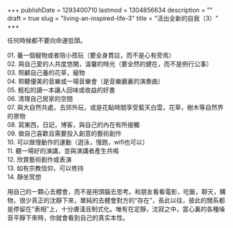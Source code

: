 +++
publishDate = 1293400710
lastmod = 1304856634
description = ""
draft = true
slug = "living-an-inspired-life-3"
title = "活出全新的自我（3）"
+++
<p>任何時候都不要向命運低頭。</p>

<p>01. 養一個寵物或者陪小孩玩（要全身貫註，而不是心有旁焉）<br>
02. 與自己愛的人共度悠閑，溫馨的時光（要全然的健在，而不是例行公事）<br>
03. 照顧自己養的花草，寵物<br>
04. 聆聽優美的音樂或一場音樂會（是音樂廳裏的演奏曲）<br>
05. 輕松的讀一本讓人回味或收益的好書<br>
06. 清理自己居家的空間<br>
07. 與大自然共處，去郊外玩，或是花點時間享受藍天白雲，花草，樹木等自然界的景物<br>
08. 寫東西，日記，博客，與自己的內在有所接觸<br>
09. 做自己喜歡且需要投入創意的藝術創作<br>
10. 可以做慢動作的運動（遊泳，慢跑，wifi也可以）<br>
11. 聽一場好的演講，並與演講者產生共鳴<br>
12. 欣賞藝術創作或表演<br>
13. 如有宗教信仰，可以修持<br>
14. 靜坐冥想</p>

<p>用自己的一顆心去體會，而不是用頭腦去思考。和朋友看看電影，吃飯，聊天，購物，很少真正的沈靜下來，單純的去體會對方的“存在”，長此以往，彼此的關系都是停留在“表相”上，十分膚淺且制式化。唯有在定靜，沈寂之中，當心裏的各種噪音平靜下來時，你就會看到自己的真实本性。</p>